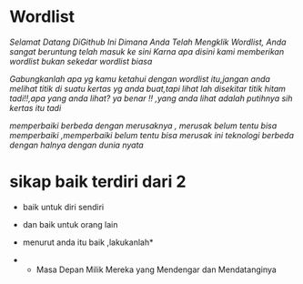 # Wordlist

*Selamat Datang DiGithub Ini*
*Dimana Anda Telah Mengklik Wordlist,*
*Anda sangat beruntung telah masuk ke sini*
*Karna apa disini kami memberikan wordlist*
*bukan sekedar wordlist biasa*

*Gabungkanlah apa yg kamu ketahui dengan wordlist itu,jangan anda melihat titik di suatu kertas yg anda buat,tapi lihat lah disekitar titik hitam tadi!!,apa yang anda lihat? ya benar !! ,yang anda lihat adalah putihnya sih kertas itu tadi*

*memperbaiki berbeda dengan merusaknya , merusak belum tentu bisa memperbaiki ,memperbaiki belum tentu bisa merusak ini teknologi berbeda dengan halnya dengan dunia nyata*


# sikap baik terdiri dari 2

- baik untuk diri sendiri 
- dan baik untuk orang lain 

- menurut anda itu baik ,lakukanlah*

- * Masa Depan Milik Mereka yang Mendengar dan Mendatanginya 
